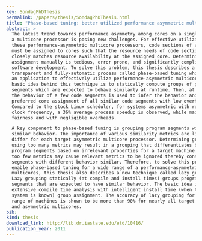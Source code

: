 ```yaml
---
key: SondagPhDThesis
permalink: /papers/thesis/SondagPhDThesis.html
title: "Phase-based tuning: better utilized performance asymmetric multicores"
abstract: >
  The latest trend towards performance asymmetry among cores on a single chip of
  a multicore processor is posing new challenges. For effective utilization of
  these performance-asymmetric multicore processors, code sections of a program
  must be assigned to cores such that the resource needs of code sections
  closely matches resource availability at the assigned core. Determining this
  assignment manually is tedious, error prone, and significantly complicates
  software development. To solve this problem, this thesis describes a
  transparent and fully-automatic process called phase-based tuning which adapts
  an application to effectively utilize performance-asymmetric multicores. The
  basic idea behind this technique is to statically compute groups of program
  segments which are expected to behave similarly at runtime. Then, at runtime,
  the behavior of a few code segments is used to infer the behavior and
  preferred core assignment of all similar code segments with low overhead.
  Compared to the stock Linux scheduler, for systems asymmetric with respect to
  clock frequency, a 36% average process speedup is observed, while maintaining
  fairness and with negligible overheads.

  A key component to phase-based tuning is grouping program segments with
  similar behavior. The importance of various similarity metrics are likely to
  differ for each target asymmetric multicore processor. Determining groups
  using too many metrics may result in a grouping that differentiates between
  program segments based on irrelevant properties for a target machine. Using
  too few metrics may cause relevant metrics to be ignored thereby considering
  segments with different behavior similar. Therefore, to solve this problem and
  enable phase-based tuning for a wide range of a performance-asymmetric
  multicores, this thesis also describes a new technique called lazy grouping.
  Lazy grouping statically (at compile and install times) groups program
  segments that are expected to have similar behavior. The basic idea is to use
  extensive compile time analysis with intelligent install time (when the target
  system is known) group assignment. The accuracy of lazy grouping for a wide
  range of machines is shown to be more than 90% for nearly all target machines
  and asymmetric multicores.
bib:
kind: thesis
download_link: http://lib.dr.iastate.edu/etd/10416/
publication_year: 2011
---
```

